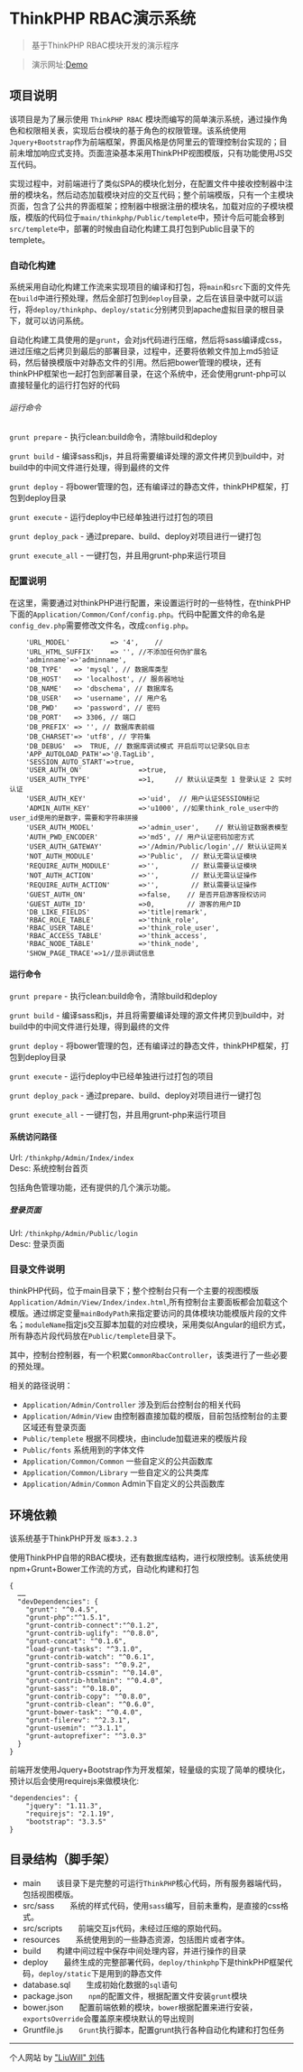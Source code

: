 # ThinkPHP RBAC演示系统 

> 基于ThinkPHP RBAC模块开发的演示程序

> 演示网址:[Demo](http://www.liuwill.com/thinkphp/index.php/Admin/Index)


## 项目说明
该项目是为了展示使用 `ThinkPHP RBAC` 模块而编写的简单演示系统，通过操作角色和权限相关表，实现后台模块的基于角色的权限管理。该系统使用`Jquery+Bootstrap`作为前端框架，界面风格是仿阿里云的管理控制台实现的；目前未增加响应式支持。页面渲染基本采用ThinkPHP视图模版，只有功能使用JS交互代码。

实现过程中，对前端进行了类似SPA的模块化划分，在配置文件中接收控制器中注册的模块名，然后动态加载模块对应的交互代码；整个前端模版，只有一个主模块页面，包含了公共的界面框架；控制器中根据注册的模块名，加载对应的子模块模版，模版的代码位于`main/thinkphp/Public/templete`中，预计今后可能会移到`src/templete`中，部署的时候由自动化构建工具打包到Public目录下的templete。

### 自动化构建

系统采用自动化构建工作流来实现项目的编译和打包，将`main`和`src`下面的文件先在`build`中进行预处理，然后全部打包到`deploy`目录，之后在该目录中就可以运行，将`deploy/thinkphp`、`deploy/static`分别拷贝到apache虚拟目录的根目录下，就可以访问系统。

自动化构建工具使用的是`grunt`，会对js代码进行压缩，然后将sass编译成css，进过压缩之后拷贝到最后的部署目录，过程中，还要将依赖文件加上md5验证码，然后替换模版中对静态文件的引用。然后把bower管理的模块，还有thinkPHP框架也一起打包到部署目录，在这个系统中，还会使用grunt-php可以直接轻量化的运行打包好的代码

###### 运行命令

`grunt prepare` - 执行clean:build命令，清除build和deploy

`grunt build` - 编译sass和js，并且将需要编译处理的源文件拷贝到build中，对build中的中间文件进行处理，得到最终的文件

`grunt deploy` - 将bower管理的包，还有编译过的静态文件，thinkPHP框架，打包到deploy目录

`grunt execute` - 运行deploy中已经单独进行过打包的项目

`grunt deploy_pack` - 通过prepare、build、deploy对项目进行一键打包

`grunt execute_all` - 一键打包，并且用grunt-php来运行项目

### 配置说明

在这里，需要通过对thinkPHP进行配置，来设置运行时的一些特性，在thinkPHP下面的`Application/Common/Conf/config.php`。代码中配置文件的命名是`config_dev.php`需要修改文件名，改成`config.php`。

``` thinkPHP配置文件
    'URL_MODEL'          => '4',    //
    'URL_HTML_SUFFIX'    => '', //不添加任何伪扩展名
    'adminname'=>'adminname',
    'DB_TYPE'   => 'mysql', // 数据库类型
    'DB_HOST'   => 'localhost', // 服务器地址
    'DB_NAME'   => 'dbschema', // 数据库名
    'DB_USER'   => 'username', // 用户名
    'DB_PWD'    => 'password', // 密码
    'DB_PORT'   => 3306, // 端口
    'DB_PREFIX' => '', // 数据库表前缀 
    'DB_CHARSET'=> 'utf8', // 字符集
    'DB_DEBUG'  =>  TRUE, // 数据库调试模式 开启后可以记录SQL日志
    'APP_AUTOLOAD_PATH'=>'@.TagLib',
    'SESSION_AUTO_START'=>true,
    'USER_AUTH_ON'              =>true,
    'USER_AUTH_TYPE'            =>1,     // 默认认证类型 1 登录认证 2 实时认证
    'USER_AUTH_KEY'             =>'uid',  // 用户认证SESSION标记
    'ADMIN_AUTH_KEY'            =>'u1000', //如果think_role_user中的user_id使用的是数字，需要和字符串拼接
    'USER_AUTH_MODEL'           =>'admin_user',    // 默认验证数据表模型
    'AUTH_PWD_ENCODER'          =>'md5', // 用户认证密码加密方式
    'USER_AUTH_GATEWAY'         =>'/Admin/Public/login',// 默认认证网关
    'NOT_AUTH_MODULE'           =>'Public',  // 默认无需认证模块
    'REQUIRE_AUTH_MODULE'       =>'',        // 默认需要认证模块
    'NOT_AUTH_ACTION'           =>'',        // 默认无需认证操作
    'REQUIRE_AUTH_ACTION'       =>'',        // 默认需要认证操作
    'GUEST_AUTH_ON'             =>false,    // 是否开启游客授权访问
    'GUEST_AUTH_ID'             =>0,        // 游客的用户ID
    'DB_LIKE_FIELDS'            =>'title|remark',
    'RBAC_ROLE_TABLE'           =>'think_role',
    'RBAC_USER_TABLE'           =>'think_role_user',
    'RBAC_ACCESS_TABLE'         =>'think_access',
    'RBAC_NODE_TABLE'           =>'think_node',
    'SHOW_PAGE_TRACE'=>1//显示调试信息
```

#### 运行命令

`grunt prepare` - 执行clean:build命令，清除build和deploy

`grunt build` - 编译sass和js，并且将需要编译处理的源文件拷贝到build中，对build中的中间文件进行处理，得到最终的文件

`grunt deploy` - 将bower管理的包，还有编译过的静态文件，thinkPHP框架，打包到deploy目录

`grunt execute` - 运行deploy中已经单独进行过打包的项目

`grunt deploy_pack` - 通过prepare、build、deploy对项目进行一键打包

`grunt execute_all` - 一键打包，并且用grunt-php来运行项目

#### 系统访问路径
Url: `/thinkphp/Admin/Index/index`  
Desc: 系统控制台首页

包括角色管理功能，还有提供的几个演示功能。

##### 登录页面
Url: `/thinkphp/Admin/Public/login`  
Desc: 登录页面

### 目录文件说明

thinkPHP代码，位于main目录下；整个控制台只有一个主要的视图模版`Application/Admin/View/Index/index.html`,所有控制台主要面板都会加载这个模版。通过绑定变量`mainBodyPath`来指定要访问的具体模块功能模版片段的文件名；`moduleName`指定js交互脚本加载的对应模块，采用类似Angular的组织方式，所有静态片段代码放在`Public/templete`目录下。

其中，控制台控制器，有一个积累`CommonRbacController`，该类进行了一些必要的预处理。

相关的路径说明：

* `Application/Admin/Controller` 涉及到后台控制台的相关代码
* `Application/Admin/View` 由控制器直接加载的模版，目前包括控制台的主要区域还有登录页面
* `Public/templete` 根据不同模块，由include加载进来的模版片段
* `Public/fonts` 系统用到的字体文件
* `Application/Common/Common` 一些自定义的公共函数库
* `Application/Common/Library` 一些自定义的公共类库
* `Application/Admin/Common` Admin下自定义的公共函数库


## 环境依赖
该系统基于ThinkPHP开发 `版本3.2.3`

使用ThinkPHP自带的RBAC模块，还有数据库结构，进行权限控制。该系统使用npm+Grunt+Bower工作流的方式，自动化构建和打包

```Grunt模块
{
  ……
  "devDependencies": {
    "grunt": "^0.4.5",
    "grunt-php":"^1.5.1",
    "grunt-contrib-connect":"^0.1.2",
    "grunt-contrib-uglify": "^0.8.0",
    "grunt-concat": "^0.1.6",
    "load-grunt-tasks": "^3.1.0",
    "grunt-contrib-watch": "^0.6.1",
    "grunt-contrib-sass": "^0.9.2",
    "grunt-contrib-cssmin": "^0.14.0",
    "grunt-contrib-htmlmin": "^0.4.0",
    "grunt-sass": "^0.18.0",
    "grunt-contrib-copy": "^0.8.0",
    "grunt-contrib-clean": "^0.6.0",
    "grunt-bower-task": "^0.4.0",
    "grunt-filerev": "^2.3.1",
    "grunt-usemin": "^3.1.1",
    "grunt-autoprefixer": "^3.0.3"
  }
}
```

前端开发使用Jquery+Bootstrap作为开发框架，轻量级的实现了简单的模块化，预计以后会使用requirejs来做模块化:

```前端组件
"dependencies": {
	"jquery": "1.11.3",
	"requirejs": "2.1.19",
	"bootstrap": "3.3.5"
}
```

## 目录结构（脚手架）

 * main  该目录下是完整的可运行`ThinkPHP`核心代码，所有服务器端代码， 包括视图模版。
 * src/sass  系统的样式代码，使用`sass`编写，目前未重构，是直接的css格式。
 * src/scripts  前端交互js代码，未经过压缩的原始代码。
 * resources  系统使用到的一些静态资源，包括图片或者字体。
 * build  构建中间过程中保存中间处理内容，并进行操作的目录
 * deploy  最终生成的完整部署代码，`deploy/thinkphp`下是thinkPHP框架代码，`deploy/static`下是用到的静态文件
 * database.sql  生成初始化数据的`sql`语句
 * package.json  `npm`的配置文件，根据配置文件安装`grunt`模块
 * bower.json  配置前端依赖的模块，`bower`根据配置来进行安装，`exportsOverride`会覆盖原来模块默认的导出规则
 * Gruntfile.js  `Grunt`执行脚本，配置grunt执行各种自动化构建和打包任务

---

个人网站 by ["LiuWill" 刘伟](http://www.liuwill.com)